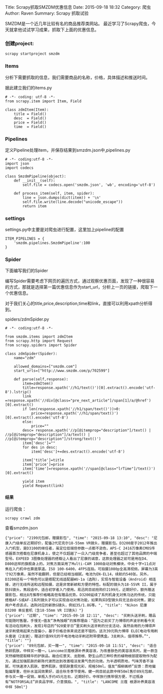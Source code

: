 Title: Scrapy抓取SMZDM优惠信息
Date: 2015-09-18 18:32
Category: 爬虫 
Author: Raven 
Summary: Scrapy 抓取试验

SMZDM是一个近几年比较有名的商品推荐类网站。
最近学习了Scrapy爬虫，今天就拿他试试学习成果，抓取下上面的优惠信息。


### 创建project:

    scrapy startproject smzdm

### Items
分析下需要抓取的信息，我们需要商品的名称，价格，具体描述和推送时间。

据此建立我们的items.py

    # -*- coding: utf-8 -*-
    from scrapy.item import Item, Field

    class zdmItem(Item):
        title = Field()
        desc  = Field()
        price = Field()
        time  = Field()


### Pipelines
定义Pipeline处理item，并保存结果到smzdm.json中,pipelines.py

    # -*- coding:utf-8 -*- 
    import json
    import codecs

    class SmzdmPipeline(object):
        def __init__(self):
            self.file = codecs.open('smzdm.json', 'wb', encoding='utf-8')

        def process_item(self, item, spider):
            line = json.dumps(dict(item)) + '\n'
            self.file.write(line.decode("unicode_escape"))
            return item


### settings
settings.py中主要是对爬虫进行配置，这里加上pipeline的配置

    ITEM_PIPELINES = {
        'smzdm.pipelines.SmzdmPipeline':100
    }

### Spider
下面编写我们的Spider

编写Spider需要考虑下网页的遍历方式，通过观察优惠页面，发现了一种很容易的方式，那就是选择第一篇优惠信息作为start_url，分析上一页的链接，爬取下一个优惠信息。

对于我们关心的title,price,description,time和link，直接可以利用xpath分析得到。

spiders/zdmSpider.py

    # -*- coding:utf-8 -*- 

    from smzdm.items import zdmItem
    from scrapy.http import Request
    from scrapy.spiders import Spider

    class zdmSpider(Spider):
        name="zdm"
        
        allowed_domains=["smzdm.com"]
        start_urls=["http://www.smzdm.com/p/702599"]
       
        def parse(self,response):
            item=zdmItem()
            title=response.xpath('//h1/text()')[0].extract().encode('utf-8').lstrip()
            link =response.xpath('//div[@class="pre_next_article"]/span[1]/a/@href')[0].extract()
            if len(response.xpath('//h1/span/text()'))>0:
                price=response.xpath('//h1/span/text()')[0].extract().encode('utf-8')
            else:
                price=""
            desc= response.xpath('//p[@itemprop="description"]/text() | //p[@itemprop="description"]/a/text() | //p[@itemprop="description"]/strong/text()')
            item['desc']=""
            for des in desc:
                item['desc']+=des.extract().encode('utf-8') 

            item['title']=title
            item['price']=price
            item['time']=response.xpath('//span[@class="lrTime"]/text()')[0].extract()
            
            yield item 
            yield Request(link) 


#### 结果
运行爬虫：

	scrapy crawl zdm

查看smzdm.json

    {"price": "2199元包邮，赠摄影包", "time": "2015-09-18 13:10", "desc": "尼康入门级单反近期好价，配备2代尼克尔18-55mm VR镜头，赠摄影包。D3200是于2012年推出入门机型，是D3100的继任者，虽定位低端但参数一点都不逊色，APS-C 2416万像素CMOS传感器首次搭载在尼康机身上，使之不仅超越了一众入门级竞争者，甚至也超过了其他品牌的中端型号。EXPEED 3图像处理器的搭载让人看出了尼康的诚意，这款处理器之前可是用在D4、D800这样的旗舰身上的。对焦方面采用了Multi-CAM 1000自动对焦模块，中央十字+11点对焦在入门机中也算是厚道。ISO 100-6400，4FPS连拍。可拍摄1080p全高清视频。屏幕为3英寸92万像素，虽然不能翻转，但是已经相当细腻。电池为EN-EL14，续航约540张。另外，D3200还有一个特色可以是搭配无线适配器WU-1a（选购），实现与智能设备（Android）相连接，进行无线传送和远程拍摄，这是非常新颖和方便的特性。标配的镜头为18-55VR II，属于防抖镜头，焦段适中，适合初学者入门使用。易迅网目前抢购价2199元，近期好价，额外赠送摄影包，相比8月推荐价格略高但有赠品优势。D3200延续了系列机身无对焦马达的传统，只能搭载AF-S或AF-I系列镜头才可以实现自动对焦功能，如果购买D型镜头将无法自动对焦，建议用户考虑该点，选购对应的新款G镜头，例如35/1.8G等。", "title": "Nikon 尼康 D3200 单反套机（含18-55mm VR II镜头）"}
    {"price": "过期", "time": "2015-09-18 12:11", "desc": "买刷头送牙刷，赠品可能随时售罄，手慢无~值友“净角独眼”的推荐理由：“因为之前买了力博得的声波牙刷看今天有活动在找刷头，发现1号店的“920爱牙日”里买刷头送牙刷的分支活动，虽然自用的力博得声波牙刷使用起来力度偏小，基于价格总体来说还是不错的。这次39元购力博得 ELEC电动专用刷头套装（2支装），赠送价值99元的干电池电动牙刷还附带便携盒。3支刷头，值得推荐。”", "title": ""}
    {"price": "89元包邮，买一赠一", "time": "2015-09-18 11:51", "desc": "适合熟龄肌肤，中样买一赠一。Lancome兰蔻根源补养美容液，为改善肤色的美容液系列，是一款含天然植物提取精华的护肤品。融合红景天、龙胆根、野生山药三种珍贵的植物根部提取物作为配方。通过加强肌肤的新陈代谢而达到改善暗淡发黄气色的功效。为半透明质地，气味芳香不油腻，可快速渗入肌肤、营养肌肤，使肌肤重现光彩，规格50ml。值友“烟柳画桥”反馈：质地偏黏偏厚重，但补水滋润效果好，适合秋冬季节使用。健一网目前此款中样50ml售价89元包邮，参与买一赠一促销，单瓶入手约45元左右，近期好价。中样旅行携带很方便，不过瓶身有“NOTFORSALE”非卖品字样，介意慎拍。", "title": "LANCOME 兰蔻 根源补养美容液 中样 50ml"}

  



